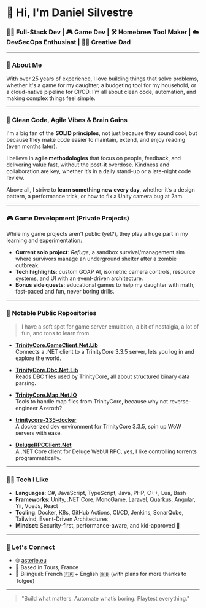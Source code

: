 # 👋 Hi, I'm Daniel Silvestre

### 🧑‍💻 Full-Stack Dev | 🎮 Game Dev | 🛠️ Homebrew Tool Maker | ☁️ DevSecOps Enthusiast | 👨‍👧 Creative Dad

---

### 🧠 About Me

With over 25 years of experience, I love building things that solve problems,  whether it's a game for my daughter, a budgeting tool for my household, or a cloud-native pipeline for CI/CD. I’m all about clean code, automation, and making complex things feel simple.

---

### 🧼 Clean Code, Agile Vibes & Brain Gains

I'm a big fan of the **SOLID principles**,  not just because they sound cool, but because they make code easier to maintain, extend, and enjoy reading (even months later).

I believe in **agile methodologies** that focus on people, feedback, and delivering value fast,  without the post-it overdose. Kindness and collaboration are key, whether it’s in a daily stand-up or a late-night code review.

Above all, I strive to **learn something new every day**, whether it’s a design pattern, a performance trick, or how to fix a Unity camera bug at 2am.

---

### 🎮 Game Development (Private Projects)

While my game projects aren't public (yet?), they play a huge part in my learning and experimentation:

- **Current solo project**: *Refuge*,  a sandbox survival/management sim where survivors manage an underground shelter after a zombie outbreak.
- **Tech highlights**: custom GOAP AI, isometric camera controls, resource systems, and UI with an event-driven architecture.
- **Bonus side quests**: educational games to help my daughter with math,  fast-paced and fun, never boring drills.

---

### 🧪 Notable Public Repositories

> I have a soft spot for game server emulation,  a bit of nostalgia, a lot of fun, and tons to learn from.

- [**TrinityCore.GameClient.Net.Lib**](https://github.com/valcriss/TrinityCore.GameClient.Net.Lib)  
  Connects a .NET client to a TrinityCore 3.3.5 server,  lets you log in and explore the world.

- [**TrinityCore.Dbc.Net.Lib**](https://github.com/valcriss/TrinityCore.Dbc.Net.Lib)  
  Reads DBC files used by TrinityCore,  all about structured binary data parsing.

- [**TrinityCore.Map.Net.IO**](https://github.com/valcriss/TrinityCore.Map.Net.IO)  
  Tools to handle map files from TrinityCore,  because why not reverse-engineer Azeroth?

- [**trinitycore-335-docker**](https://github.com/valcriss/trinitycore-335-docker)  
  A dockerized dev environment for TrinityCore 3.3.5,  spin up WoW servers with ease.

- [**DelugeRPCClient.Net**](https://github.com/valcriss/DelugeRPCClient.Net)  
  A .NET Core client for Deluge WebUI RPC,  yes, I like controlling torrents programmatically.

---

### 🧑‍🔧 Tech I Like

- **Languages**: C#, JavaScript, TypeScript, Java, PHP, C++, Lua, Bash
- **Frameworks**: Unity, .NET Core, MonoGame, Laravel, Quarkus, Angular, Yii, VueJs, React
- **Tooling**: Docker, K8s, GitHub Actions, CI/CD, Jenkins, SonarQube, Tailwind, Event-Driven Architectures
- **Mindset**: Security-first, performance-aware, and kid-approved 👧

---

### 🔗 Let's Connect

- 🌐 [asterie.eu](https://asterie.eu/)
- 📍 Based in Tours, France
- 💬 Bilingual: French 🇫🇷 + English 🇬🇧 (with plans for more thanks to Tolgee)

---

> "Build what matters. Automate what’s boring. Playtest everything."

